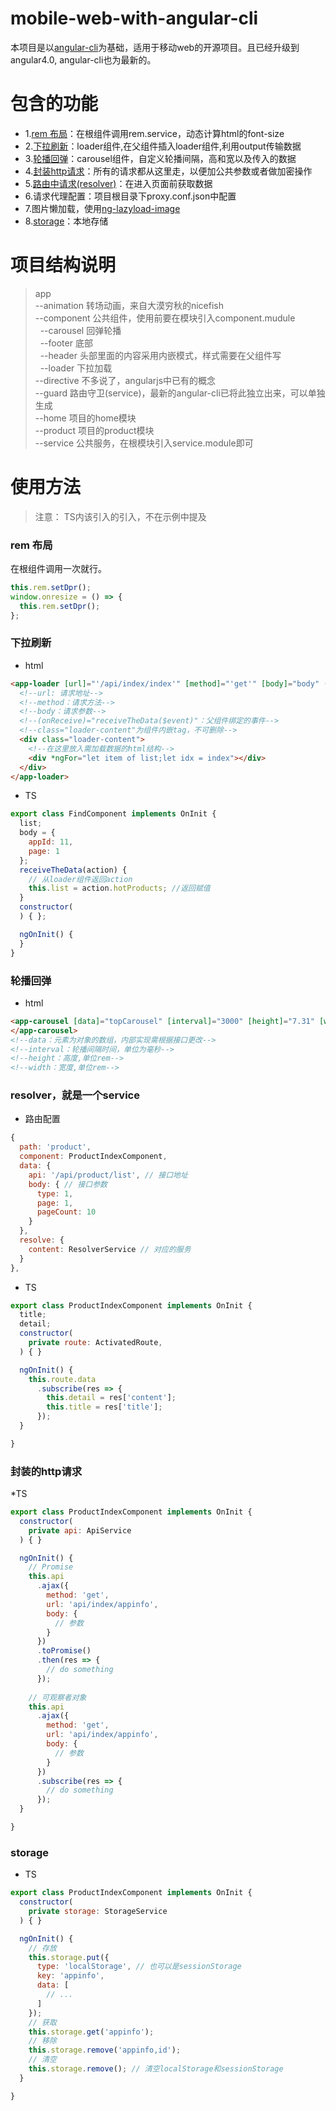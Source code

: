 # mobile-web-with-angular-cli

本项目是以[angular-cli](https://github.com/angular/angular-cli)为基础，适用于移动web的开源项目。且已经升级到angular4.0, angular-cli也为最新的。

# 包含的功能

* 1.[rem 布局](#rem-布局)：在根组件调用rem.service，动态计算html的font-size
* 2.[下拉刷新](#下拉加载)：loader组件,在父组件插入loader组件,利用output传输数据
* 3.[轮播回弹](#轮播回弹)：carousel组件，自定义轮播间隔，高和宽以及传入的数据
* 4.[封装http请求](#封装的http请求)：所有的请求都从这里走，以便加公共参数或者做加密操作
* 5.[路由中请求(resolver)](resolver就是一个service)：在进入页面前获取数据
* 6.请求代理配置：项目根目录下proxy.conf.json中配置
* 7.图片懒加载，使用[ng-lazyload-image](https://github.com/tjoskar/ng-lazyload-image)
* 8.[storage](#storage)：本地存储

# 项目结构说明
>app<br/>
>--animation 转场动画，来自大漠穷秋的nicefish<br/>
>--component 公共组件，使用前要在模块引入component.mudule<br/>
>&nbsp;&nbsp;--carousel 回弹轮播<br/>
>&nbsp;&nbsp;--footer 底部<br/>
>&nbsp;&nbsp;--header 头部里面的内容采用内嵌模式，样式需要在父组件写<br/>
>&nbsp;&nbsp;--loader 下拉加载<br/>
>--directive 不多说了，angularjs中已有的概念<br/>
>--guard 路由守卫(service)，最新的angular-cli已将此独立出来，可以单独生成<br/>
>--home 项目的home模块<br/>
>--product 项目的product模块<br/>
>--service 公共服务，在根模块引入service.module即可<br/>

# 使用方法

> 注意： TS内该引入的引入，不在示例中提及

### rem 布局
在根组件调用一次就行。
```javascript
this.rem.setDpr();
window.onresize = () => {
  this.rem.setDpr();
};
```

### 下拉刷新

* html
```html
<app-loader [url]="'/api/index/index'" [method]="'get'" [body]="body" (onReceive)="receiveTheData($event)">
  <!--url: 请求地址-->
  <!--method：请求方法-->
  <!--body：请求参数-->
  <!--(onReceive)="receiveTheData($event)"：父组件绑定的事件-->
  <!--class="loader-content"为组件内嵌tag，不可删除-->
  <div class="loader-content">
    <!--在这里放入需加载数据的html结构-->
    <div *ngFor="let item of list;let idx = index"></div>
  </div>
</app-loader>
  ```
* TS
```javascript
export class FindComponent implements OnInit {
  list;
  body = {
    appId: 11,
    page: 1
  };
  receiveTheData(action) {
    // 从loader组件返回action
    this.list = action.hotProducts; //返回赋值
  }
  constructor(
  ) { };

  ngOnInit() {
  }
}

```

### 轮播回弹

* html
```html
<app-carousel [data]="topCarousel" [interval]="3000" [height]="7.31" [width]="10" *ngIf="topCarousel">
</app-carousel>
<!--data：元素为对象的数组，内部实现需根据接口更改-->
<!--interval：轮播间隔时间，单位为毫秒-->
<!--height：高度,单位rem-->
<!--width：宽度,单位rem-->
```

### resolver，就是一个service
* 路由配置
```javascript
{ 
  path: 'product',
  component: ProductIndexComponent,
  data: {
    api: '/api/product/list', // 接口地址
    body: { // 接口参数
      type: 1,
      page: 1,
      pageCount: 10
    }
  },
  resolve: {
    content: ResolverService // 对应的服务
  }
},
```
* TS
```javascript
export class ProductIndexComponent implements OnInit {
  title;
  detail;
  constructor( 
    private route: ActivatedRoute,
  ) { }

  ngOnInit() {
    this.route.data
      .subscribe(res => {
        this.detail = res['content'];
        this.title = res['title'];
      });
  }

}
```
### 封装的http请求
*TS
```javascript
export class ProductIndexComponent implements OnInit {
  constructor( 
    private api: ApiService
  ) { }

  ngOnInit() {
    // Promise
    this.api
      .ajax({
        method: 'get',
        url: 'api/index/appinfo',
        body: {
          // 参数
        }
      })
      .toPromise()
      .then(res => {
        // do something
      });
    
    // 可观察者对象
    this.api
      .ajax({
        method: 'get',
        url: 'api/index/appinfo',
        body: {
          // 参数
        }
      })
      .subscribe(res => {
        // do something
      });
  }

}
```

### storage

* TS
```javascript
export class ProductIndexComponent implements OnInit {
  constructor( 
    private storage: StorageService
  ) { }

  ngOnInit() {
    // 存放
    this.storage.put({
      type: 'localStorage', // 也可以是sessionStorage
      key: 'appinfo',
      data: [
        // ...
      ]
    });
    // 获取
    this.storage.get('appinfo');
    // 移除
    this.storage.remove('appinfo,id');
    // 清空
    this.storage.remove(); // 清空localStorage和sessionStorage
  }

}
```
